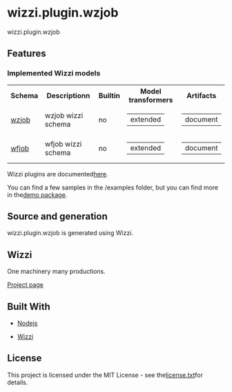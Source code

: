 # wizzi.plugin.wzjob

wizzi.plugin.wzjob


## Features
### Implemented Wizzi models

<table>
<tr>
<th>Schema</th>
<th>Descriptionn</th>
<th>Builtin</th>
<th>Model transformers</th>
<th>Artifacts</th>
</tr>
<tr>
<td>
<a href https://github.com//wizzi.plugin.wzjob/tree/master/.wizzi/ittf/lib/wizzi/schemas/wzjob.wfschema.ittf>wzjob</a><td>wzjob wizzi schema</td>
<td>
no<td>

<table>
<tr>
<td>extended</td>
</tr>
</table>

<td>

<table>
<tr>
<td>document</td>
</tr>
</table>

</tr>
<tr>
<td>
<a href https://github.com//wizzi.plugin.wzjob/tree/master/.wizzi/ittf/lib/wizzi/schemas/wfjob.wfschema.ittf>wfjob</a><td>wfjob wizzi schema</td>
<td>
no<td>

<table>
<tr>
<td>extended</td>
</tr>
</table>

<td>

<table>
<tr>
<td>document</td>
</tr>
</table>

</tr>
</table>



<p>Wizzi plugins are documented<a href="https://stfnbssl.github.io/wizzi/docs/wizziplugins.html">here</a>.</p>



<p>You can find a few samples in the /examples folder, but you can find more in the<a href="https://github.com/wizzifactory/wizzi/tree/master/packages/wizzi-demo/.wizzi/ittf/examples/advanced/plugins">demo package</a>.</p>

## Source and generation
wizzi.plugin.wzjob is generated using Wizzi.


## Wizzi

One machinery many productions.



<p><a href="https://stfnbssl.github.io/wizzi">Project page</a></p>

## Built With
* [Nodejs](https://nodejs.org)

* [Wizzi](https://github.com/stfnbssl/wizzi)


## License

<p>This project is licensed under the MIT License - see the<a href="license.txt">license.txt</a>for details.</p>

